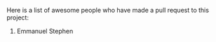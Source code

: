 Here is a list of awesome people who have made a pull request to this project:

1. Emmanuel Stephen

